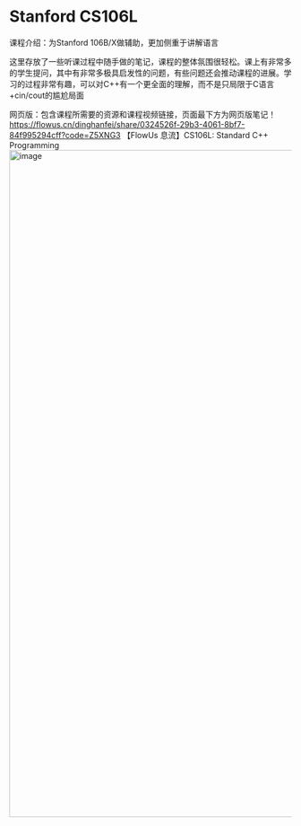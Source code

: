 # Stanford CS106L


课程介绍：为Stanford 106B/X做辅助，更加侧重于讲解语言


这里存放了一些听课过程中随手做的笔记，课程的整体氛围很轻松。课上有非常多的学生提问，其中有非常多极具启发性的问题，有些问题还会推动课程的进展。学习的过程非常有趣，可以对C++有一个更全面的理解，而不是只局限于C语言+cin/cout的尴尬局面



网页版：包含课程所需要的资源和课程视频链接，页面最下方为网页版笔记！
https://flowus.cn/dinghanfei/share/0324526f-29b3-4061-8bf7-84f995294cff?code=Z5XNG3
【FlowUs 息流】CS106L: Standard C++ Programming
<img width="1189" alt="image" src="https://github.com/user-attachments/assets/bcbde1fc-3007-457a-a9e3-62fb02cc94bf">
